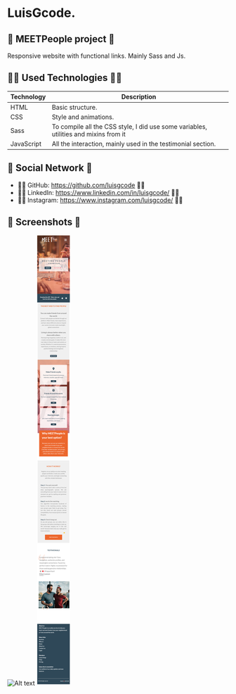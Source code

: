 # LuisGcode.

## 📜 MEETPeople project 📜

Responsive website with functional links. Mainly Sass and Js. 

## 👨‍💻 Used Technologies 👨‍💻

| Technology | Description                                                                          |
| ---------- | ------------------------------------------------------------------------------------ |
| HTML       | Basic structure.                                                                     |
| CSS        | Style and animations.                                                                |
| Sass       | To compile all the CSS style, I did use some variables, utilities and mixins from it |
| JavaScript | All the interaction, mainly used in the testimonial section.                         |

## 🤗 Social Network 🤗

- 🧑‍💻 GitHub: https://github.com/luisgcode 🧑‍💻
- 🧑‍💻 LinkedIn: https://www.linkedin.com/in/luisgcode/ 🧑‍💻
- 🧑‍💻 Instagram: https://www.instagram.com/luisgcode/ 🧑‍💻

## 📜 Screenshots 📜

![Alt text](image.png)
![Alt text](image-1.png)
